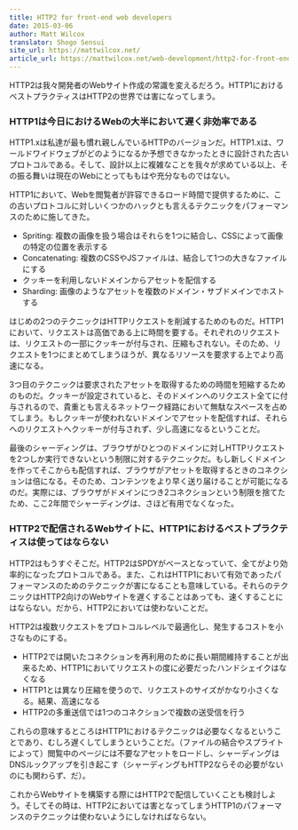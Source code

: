 ```yaml
---
title: HTTP2 for front-end web developers
date: 2015-03-06
author: Matt Wilcox
translator: Shogo Sensui
site_url: https://mattwilcox.net/
article_url: https://mattwilcox.net/web-development/http2-for-front-end-web-developers
---
```


HTTP2は我々開発者のWebサイト作成の常識を変えるだろう。HTTP1におけるベストプラクティスはHTTP2の世界では害になってしまう。

### HTTP1は今日におけるWebの大半において遅く非効率である

HTTP1.xは私達が最も慣れ親しんでいるHTTPのバージョンだ。HTTP1.xは、ワールドワイドウェブがどのようになるか予想できなかったときに設計された古いプロトコルである。そして、設計以上に複雑なことを我々が求めている以上、その振る舞いは現在のWebにとってももはや充分なものではない。

HTTP1において、Webを閲覧者が許容できるロード時間で提供するために、この古いプロトコルに対しいくつかのハックとも言えるテクニックをパフォーマンスのために施してきた。

- Spriting: 複数の画像を扱う場合はそれらを1つに結合し、CSSによって画像の特定の位置を表示する
- Concatenating: 複数のCSSやJSファイルは、結合して1つの大きなファイルにする
- クッキーを利用しないドメインからアセットを配信する
- Sharding: 画像のようなアセットを複数のドメイン・サブドメインでホストする

はじめの2つのテクニックはHTTPリクエストを削減するためのものだ。HTTP1において、リクエストは高価である上に時間を要する。それぞれのリクエストは、リクエストの一部にクッキーが付与され、圧縮もされない。そのため、リクエストを1つにまとめてしまうほうが、異なるリソースを要求する上でより高速になる。

3つ目のテクニックは要求されたアセットを取得するための時間を短縮するためのものだ。クッキーが設定されていると、そのドメインへのリクエスト全てに付与されるので、貴重とも言えるネットワーク経路において無駄なスペースを占めてしまう。もしクッキーが使われないドメインでアセットを配信すれば、それらへのリクエストへクッキーが付与されず、少し高速になるということだ。

最後のシャーディングは、ブラウザがひとつのドメインに対しHTTPリクエストを2つしか実行できないという制限に対するテクニックだ。もし新しくドメインを作ってそこからも配信すれば、ブラウザがアセットを取得するときのコネクションは倍になる。そのため、コンテンツをより早く送り届けることが可能になるのだ。実際には、ブラウザがドメインにつき2コネクションという制限を捨てたため、ここ2年間でシャーディングは、さほど有用でなくなった。

### HTTP2で配信されるWebサイトに、HTTP1におけるベストプラクティスは使ってはならない

HTTP2はもうすぐそこだ。HTTP2はSPDYがベースとなっていて、全てがより効率的になったプロトコルである。また、これはHTTP1において有効であったパフォーマンスのためのテクニックが害になることも意味している。それらのテクニックはHTTP2向けのWebサイトを遅くすることはあっても、速くすることにはならない。だから、HTTP2においては使わないことだ。

HTTP2は複数リクエストをプロトコルレベルで最適化し、発生するコストを小さなものにする。

- HTTP2では開いたコネクションを再利用のために長い期間維持することが出来るため、HTTP1においてリクエストの度に必要だったハンドシェイクはなくなる
- HTTP1とは異なり圧縮を使うので、リクエストのサイズがかなり小さくなる。結果、高速になる
- HTTP2の多重送信では1つのコネクションで複数の送受信を行う

これらの意味するところはHTTP1におけるテクニックは必要なくなるということであり、むしろ遅くしてしまうということだ。（ファイルの結合やスプライトによって）閲覧中のページには不要なアセットをロードし、シャーディングはDNSルックアップを引き起こす（シャーディングもHTTP2ならその必要がないのにも関わらず、だ）。

これからWebサイトを構築する際にはHTTP2で配信していくことも検討しよう。そしてその時は、HTTP2においては害となってしまうHTTP1のパフォーマンスのテクニックは使わないようにしなければならない。
